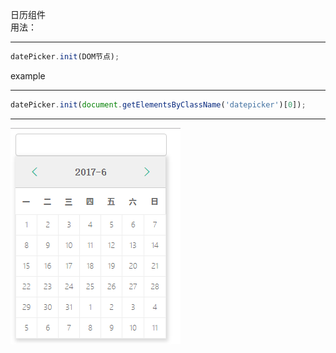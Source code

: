 日历组件  
  用法：     
****
```JavaScript
datePicker.init(DOM节点);
```

  example    
****
```Javascript
datePicker.init(document.getElementsByClassName('datepicker')[0]);
```
****
![](image/1.png)
